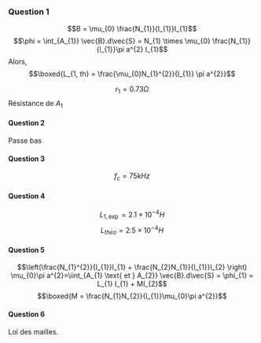 ### Question 1
$$B = \mu_{0} \frac{N_{1}}{l_{1}}I_{1}$$
$$\phi = \int_{A_{1}} \vec{B}.d\vec{S} = N_{1} \times \mu_{0} \frac{N_{1}}{l_{1}}\pi a^{2} I_{1}$$
Alors, 
$$\boxed{L_{1, th} = \frac{\mu_{0}N_{1}^{2}}{l_{1}} \pi a^{2}}$$

$$r_{1} = 0.73 \Omega$$
Résistance de $A_{1}$

#### Question 2
Passe bas

#### Question 3
$$f_{c} = 75 kHz$$

#### Question 4
$$L_{1, \exp} = 2.1 \times 10^{-4} H$$
$$L_{théo} = 2.5 \times 10^{-4} H$$

#### Question 5
$$\left(\frac{N_{1}^{2}}{l_{1}}I_{1} +  \frac{N_{2}N_{1}}{l_{1}}I_{2} \right) \mu_{0}\pi a^{2}=\iint_{A_{1} \text{ et } A_{2}} \vec{B}.d\vec{S} = \phi_{1} = L_{1} I_{1} + MI_{2}$$
$$\boxed{M = \frac{N_{1}N_{2}}{l_{1}}\mu_{0}\pi a^{2}}$$

#### Question 6
Loi des mailles.